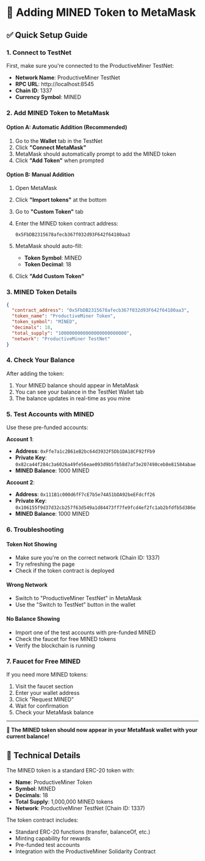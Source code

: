 # 🦊 Adding MINED Token to MetaMask

## ✅ **Quick Setup Guide**

### **1. Connect to TestNet**
First, make sure you're connected to the ProductiveMiner TestNet:
- **Network Name**: ProductiveMiner TestNet
- **RPC URL**: http://localhost:8545
- **Chain ID**: 1337
- **Currency Symbol**: MINED

### **2. Add MINED Token to MetaMask**

#### **Option A: Automatic Addition (Recommended)**
1. Go to the **Wallet** tab in the TestNet
2. Click **"Connect MetaMask"** 
3. MetaMask should automatically prompt to add the MINED token
4. Click **"Add Token"** when prompted

#### **Option B: Manual Addition**
1. Open MetaMask
2. Click **"Import tokens"** at the bottom
3. Go to **"Custom Token"** tab
4. Enter the MINED token contract address:
   ```
   0x5FbDB2315678afecb367f032d93F642f64180aa3
   ```

5. MetaMask should auto-fill:
   - **Token Symbol**: MINED
   - **Token Decimal**: 18

6. Click **"Add Custom Token"**

### **3. MINED Token Details**

```json
{
  "contract_address": "0x5FbDB2315678afecb367f032d93F642f64180aa3",
  "token_name": "ProductiveMiner Token",
  "token_symbol": "MINED",
  "decimals": 18,
  "total_supply": "1000000000000000000000000",
  "network": "ProductiveMiner TestNet"
}
```

### **4. Check Your Balance**

After adding the token:
1. Your MINED balance should appear in MetaMask
2. You can see your balance in the TestNet Wallet tab
3. The balance updates in real-time as you mine

### **5. Test Accounts with MINED**

Use these pre-funded accounts:

**Account 1**:
- **Address**: `0xFfe7a1c2B61eB2bc64d3932F5Db1DA18CF92fFb9`
- **Private Key**: `0x82ca44f284c3a6026a49fe56eae093d9b5fb58d7af3e207498ceb8e81584abae`
- **MINED Balance**: 1000 MINED

**Account 2**:
- **Address**: `0x111B1c000d6fF7cE7b5e74A51bDA92beEFdcff26`
- **Private Key**: `0x106155f9d37d32cb257f63d549a1d84473ff7fe9fcd4ef2fc1ab2bfdfb5d386e`
- **MINED Balance**: 1000 MINED

### **6. Troubleshooting**

#### **Token Not Showing**
- Make sure you're on the correct network (Chain ID: 1337)
- Try refreshing the page
- Check if the token contract is deployed

#### **Wrong Network**
- Switch to "ProductiveMiner TestNet" in MetaMask
- Use the "Switch to TestNet" button in the wallet

#### **No Balance Showing**
- Import one of the test accounts with pre-funded MINED
- Check the faucet for free MINED tokens
- Verify the blockchain is running

### **7. Faucet for Free MINED**

If you need more MINED tokens:
1. Visit the faucet section
2. Enter your wallet address
3. Click "Request MINED"
4. Wait for confirmation
5. Check your MetaMask balance

---

**🎯 The MINED token should now appear in your MetaMask wallet with your current balance!**

## **🔧 Technical Details**

The MINED token is a standard ERC-20 token with:
- **Name**: ProductiveMiner Token
- **Symbol**: MINED
- **Decimals**: 18
- **Total Supply**: 1,000,000 MINED tokens
- **Network**: ProductiveMiner TestNet (Chain ID: 1337)

The token contract includes:
- Standard ERC-20 functions (transfer, balanceOf, etc.)
- Minting capability for rewards
- Pre-funded test accounts
- Integration with the ProductiveMiner Solidarity Contract 